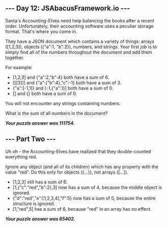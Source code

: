 ## --- Day 12: JSAbacusFramework.io ---

Santa's Accounting-Elves need help balancing the books after a recent order. Unfortunately, their accounting software uses a peculiar storage format. That's where you come in.

They have a JSON document which contains a variety of things: arrays ([1,2,3]), objects ({"a":1, "b":2}), numbers, and strings. Your first job is to simply find all of the numbers throughout the document and add them together.

For example:

- [1,2,3] and {"a":2,"b":4} both have a sum of 6.
- [[[3]]] and {"a":{"b":4},"c":-1} both have a sum of 3.
- {"a":[-1,1]} and [-1,{"a":1}] both have a sum of 0.
- [] and {} both have a sum of 0.

You will not encounter any strings containing numbers.

What is the sum of all numbers in the document?

**_Your puzzle answer was 111754._**

## --- Part Two ---

Uh oh - the Accounting-Elves have realized that they double-counted everything red.

Ignore any object (and all of its children) which has any property with the value "red". Do this only for objects ({...}), not arrays ([...]).

- [1,2,3] still has a sum of 6.
- [1,{"c":"red","b":2},3] now has a sum of 4, because the middle object is ignored.
- {"d":"red","e":[1,2,3,4],"f":5} now has a sum of 0, because the entire structure is ignored.
- [1,"red",5] has a sum of 6, because "red" in an array has no effect.

**_Your puzzle answer was 65402._**